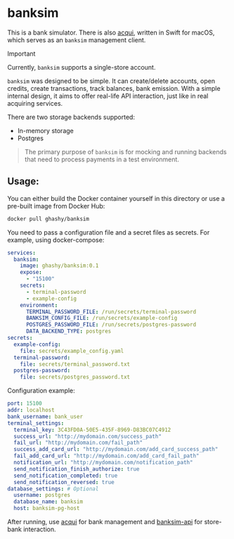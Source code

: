 # banksim

This is a bank simulator.
There is also [acqui](https://github.com/ghashy/acqui), written in Swift for macOS, which serves as an `banksim` management client.

> [!IMPORTANT]
> Currently, `banksim` supports a single-store account.

`banksim` was designed to be simple. It can create/delete accounts, open credits, create transactions, track balances, bank emission. With a simple internal design, it aims to offer real-life API interaction, just like in real acquiring services.

There are two storage backends supported:
- In-memory storage
- Postgres

> The primary purpose of `banksim` is for mocking and running backends that need to process payments in a test environment.

## Usage:

You can either build the Docker container yourself in this directory or use a pre-built image from Docker Hub:
```bash
docker pull ghashy/banksim
```

You need to pass a configuration file and a secret files as secrets. For example, using docker-compose:
```yaml
services:
  banksim:
    image: ghashy/banksim:0.1
    expose:
      - "15100"
    secrets:
      - terminal-password
      - example-config
    environment:
      TERMINAL_PASSWORD_FILE: /run/secrets/terminal-password
      BANKSIM_CONFIG_FILE: /run/secrets/example-config
      POSTGRES_PASSWORD_FILE: /run/secrets/postgres-password 
      DATA_BACKEND_TYPE: postgres
secrets:
  example-config:
    file: secrets/example_config.yaml
  terminal-password:
    file: secrets/terminal_password.txt
  postgres-password:
    file: secrets/postgres_password.txt
```

Configuration example:
```yaml
port: 15100
addr: localhost
bank_username: bank_user
terminal_settings:
  terminal_key: 3C43FD0A-50E5-435F-8969-D83BC07C4912
  success_url: "http://mydomain.com/success_path"
  fail_url: "http://mydomain.com/fail_path"
  success_add_card_url: "http://mydomain.com/add_card_success_path"
  fail_add_card_url: "http://mydomain.com/add_card_fail_path"
  notification_url: "http://mydomain.com/notification_path"
  send_notification_finish_authorize: true
  send_notification_completed: true
  send_notification_reversed: true
database_settings: # Optional
  username: postgres
  database_name: banksim
  host: banksim-pg-host
```

After running, use [acqui](https://github.com/ghashy/acqui) for bank management and [banksim-api](https://github.com/ghashy/airactions/tree/main/backends/banksim-api) for store-bank interaction.
